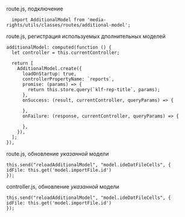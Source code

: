 route.js, подключение
```
  import AdditionalModel from 'media-rights/utils/classes/routes/additional-model';
```


route.js, регистрация используемых дполнительных моделей
```
additionalModel: computed(function () {
  let controller = this.currentController;

  return [
    AdditionalModel.create({
      loadOnStartup: true,
      controllerPropertyName: `reports`,
      promise: (params) => {
        return this.store.query(`klf-rep-title`, params);
      },
      onSuccess: (result, currentController, queryParams) => {

      },
      onFailure: (response, currentController, queryParams) => {
        
      },
    }),
  ];
}),
```



route.js, обновление _указанной_ модели
```
this.send("reloadAdditionalModel", "model.ideDatFileCells", {
idFile: this.get('model.importFile.id')
});
```

controller.js, обновление _указанной_ модели
```
this.send("reloadAdditionalModel", "model.ideDatFileCells", {
idFile: this.get('model.importFile.id')
});
```
